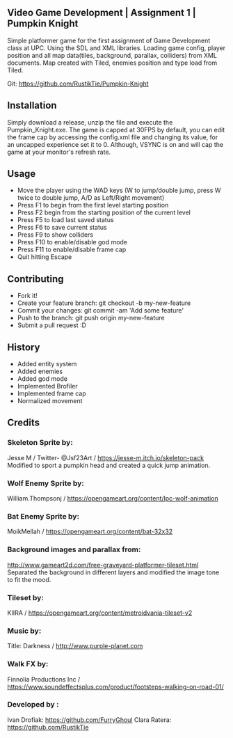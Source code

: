 ## Video Game Development | Assignment 1 | Pumpkin Knight

Simple platformer game for the first assignment of Game Development class at UPC. Using the SDL and XML libraries. Loading game config, player position and all map data(tiles, background, parallax, colliders) from XML documents. Map created with Tiled, enemies position and type load from Tiled.  

Git: https://github.com/RustikTie/Pumpkin-Knight

## Installation

Simply download a release, unzip the file and execute the Pumpkin_Knight.exe. 
The game is capped at 30FPS by default, you can edit the frame cap by accessing the config.xml file and changing its value, for an uncapped experience set it to 0. Although, VSYNC is on and will cap the game at your monitor's refresh rate. 

## Usage

- Move the player using the WAD keys (W to jump/double jump, press W twice to double jump, A/D as Left/Right movement)
- Press F1 to begin from the first level starting position
- Press F2 begin from the starting position of the current level
- Press F5 to load last saved status
- Press F6 to save current status
- Press F9 to show colliders
- Press F10 to enable/disable god mode
- Press F11 to enable/disable frame cap
- Quit hitting Escape

## Contributing
- Fork it!
- Create your feature branch: git checkout -b my-new-feature
- Commit your changes: git commit -am 'Add some feature'
- Push to the branch: git push origin my-new-feature
- Submit a pull request :D

## History
- Added entity system
- Added enemies
- Added god mode
- Implemented Brofiler
- Implemented frame cap
- Normalized movement

## Credits

### Skeleton Sprite by: 
Jesse M / Twitter- @Jsf23Art / https://jesse-m.itch.io/skeleton-pack
Modified to sport a pumpkin head and created a quick jump animation. 

### Wolf Enemy Sprite by:
William.Thompsonj / https://opengameart.org/content/lpc-wolf-animation

### Bat Enemy Sprite by: 
MoikMellah / https://opengameart.org/content/bat-32x32

### Background images and parallax from: 
http://www.gameart2d.com/free-graveyard-platformer-tileset.html
Separated the background in different layers and modified the image tone to fit the mood. 

### Tileset by: 
KIIRA / https://opengameart.org/content/metroidvania-tileset-v2

### Music by: 
Title: Darkness / http://www.purple-planet.com 

### Walk FX by:
Finnolia Productions Inc / https://www.soundeffectsplus.com/product/footsteps-walking-on-road-01/

### Developed by :
Ivan Drofiak: https://github.com/FurryGhoul
Clara Ratera: https://github.com/RustikTie

